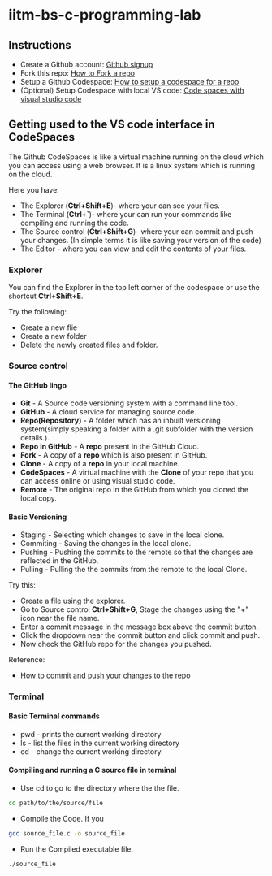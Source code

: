 # iitm-bs-c-programming-lab

## Instructions

- Create a Github account: [Github signup](https://github.com/signup)
- Fork this repo: [How to Fork a repo](https://docs.github.com/en/get-started/quickstart/fork-a-repo#forking-a-repository)
- Setup a Github Codespace: [How to setup a codespace for a repo](https://docs.github.com/en/codespaces/developing-in-a-codespace/creating-a-codespace-for-a-repository#creating-a-codespace-for-a-repository)
- (Optional) Setup Codespace with local VS code: [Code spaces with visual studio code](https://docs.github.com/en/codespaces/developing-in-a-codespace/using-github-codespaces-in-visual-studio-code)


## Getting used to the VS code interface in CodeSpaces

The Github CodeSpaces is like a virtual machine running on the cloud which you can access using a web browser. It is a linux system which is running on the cloud. 

Here you have:
- The Explorer (**Ctrl+Shift+E**)- where your can see your files. 
- The Terminal (**Ctrl+`**)- where your can run your commands like compiling and running the code.
- The Source control (**Ctrl+Shift+G**)- where your can commit and push your changes. (In simple terms it is like saving your version of the code)
- The Editor - where you can view and edit the contents of your files.

### Explorer

You can find the Explorer in the top left corner of the codespace or use the shortcut **Ctrl+Shift+E**.

Try the following:
- Create a new flie
- Create a new folder
- Delete the newly created files and folder.

### Source control

#### The GitHub lingo
- **Git** - A Source code versioning system with a command line tool.
- **GitHub** - A cloud service for managing source code.
- **Repo(Repository)** - A folder which has an inbuilt versioning system(simply speaking a folder with a .git subfolder with the version details.).
- **Repo in GitHub** - A **repo** present in the GitHub Cloud.
- **Fork** - A copy of a **repo** which is also present in GitHub.
- **Clone** - A copy of a **repo** in your local machine.
- **CodeSpaces** - A virtual machine with the **Clone** of your repo that you can access online or using visual studio code.
- **Remote** - The original repo in the GitHub from which you cloned the local copy.

#### Basic Versioning

- Staging - Selecting which changes to save in the local clone.
- Commiting - Saving the changes in the local clone.
- Pushing - Pushing the commits to the remote so that the changes are reflected in the GitHub.
- Pulling - Pulling the the commits from the remote to the local Clone.

Try this:  
- Create a file using the explorer.
- Go to Source control **Ctrl+Shift+G**, Stage the changes using the "+" icon near the file name.
- Enter a commit message in the message box above the commit button.
- Click the dropdown near the commit button and click commit and push.
- Now check the GitHub repo for the changes you pushed.


Reference:  
- [How to commit and push your changes to the repo](https://docs.github.com/en/codespaces/developing-in-a-codespace/using-source-control-in-your-codespace#committing-your-changes)


### Terminal 

#### Basic Terminal commands
- pwd - prints the current working directory
- ls - list the files in the current working directory
- cd - change the current working directory.

#### Compiling and running a C source file in terminal
- Use cd to go to the directory where the the file.
```bash
cd path/to/the/source/file
```
- Compile the Code. If you
```bash
gcc source_file.c -o source_file
```

- Run the Compiled executable file.
```bash
./source_file
```

